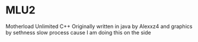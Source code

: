 # MLU2
Motherload Unlimited C++ 
Originally written in java by Alexxz4 and graphics by sethness
slow process cause I am doing this on the side
